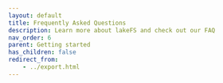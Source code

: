 ```yaml
---
layout: default
title: Frequently Asked Questions
description: Learn more about lakeFS and check out our FAQ
nav_order: 6
parent: Getting started
has_children: false
redirect_from:
    - ../export.html
--- 
```



